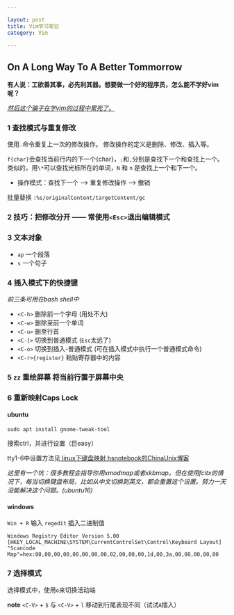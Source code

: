 ```yaml
---

layout: post
title: Vim学习笔记
category: Vim

---
```


## On A Long Way To A Better Tommorrow
**有人说：工欲善其事，必先利其器。想要做一个好的程序员，怎么能不学好vim呢？**

*<u>然后这个骗子在学vim的过程中累死了。</u>*

<!--description-->

### 1 查找模式与重复修改
使用`.`命令重复上一次的修改操作。
修改操作的定义是删除、修改、插入等。

`f{char}`会查找当前行内的下一个{char}，`;`和`,`分别是查找下一个和查找上一个。
类似的，用`\*`可以查找光标所在的单词，`N` 和 `n` 是查找上一个和下一个。

* 操作模式：查找下一个 --> 重复修改操作 --> 撤销

批量替换 `:%s/originalContent/targetContent/gc`

### 2 技巧：把修改分开 —— 常使用`<Esc>`退出编辑模式

### 3 文本对象
* `ap` 一个段落
* `s` 一个句子

### 4 插入模式下的快捷键
*前三条可用在bash shell中*

* `<C-h>` 删除前一个字母 (用处不大)
* `<C-w>` 删除至前一个单词
* `<C-u>` 删至行首
* `<C-[>` 切换到普通模式 (`Esc`太远了)
* `<C-o>` 切换到插入-普通模式 (可在插入模式中执行一个普通模式命令)
* `<C-r>{register}` 粘贴寄存器中的内容 

### 5 `zz` 重绘屏幕 将当前行置于屏幕中央

### 6 重新映射Caps Lock

#### ubuntu
`sudo apt install gnome-tweak-tool`

搜索ctrl，并进行设置（巨easy）

tty1-6中设置方法见[ linux下键盘映射 hsnotebook的ChinaUnix博客 ](http://blog.chinaunix.net/uid-26161820-id-3425670.html)

*这里有一个坑：很多教程会指导你用xmodmap或者xkbmap。但在使用fcitx的情况下，每当切换键盘布局，比如从中文切换到英文，都会重置这个设置。努力一天没能解决这个问题。(ubuntu16)*

#### windows
`Win + R` 输入 `regedit`
插入二进制值

``````
Windows Registry Editor Version 5.00
[HKEY_LOCAL_MACHINE\SYSTEM\CurrentControlSet\Control\Keyboard Layout]
"Scancode Map"=hex:00,00,00,00,00,00,00,00,02,00,00,00,1d,00,3a,00,00,00,00,00
``````

### 7 选择模式
选择模式中，使用`o`来切换活动端

**note**  `<C-V>` + `$` 与 `<C-V>` + `l`  移动到行尾表现不同（试试`A`插入）

